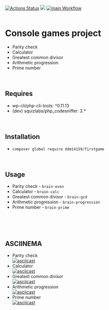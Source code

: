 [![Actions Status](https://github.com/ddm14159/php-project-lvl1/workflows/hexlet-check/badge.svg)](https://github.com/ddm14159/php-project-lvl1/actions)
<a href="https://codeclimate.com/github/codeclimate/codeclimate/maintainability"><img src="https://api.codeclimate.com/v1/badges/a99a88d28ad37a79dbf6/maintainability" /></a>
[![main Workflow](https://github.com/ddm14159/php-project-lvl1/actions/workflows/main.yml/badge.svg?branch=main)](https://github.com/ddm14159/php-project-lvl1/actions/workflows/main.yml)<br /><br />

# Console games project<br />
- Parity check<br />
- Calculator<br />
- Greatest common divisor<br />
- Arithmetic progression<br />
- Prime number<br /><br /><br />

## Requires 
- wp-cli/php-cli-tools: ^0.11.13<br />
- (dev) squizlabs/php_codesniffer: 3.*<br /><br /><br />

## Installation<br />
- `composer global require ddm14159/firstgame`<br /><br /><br />
## Usage<br />
- Parity check - `brain-even`<br />
- Calculator - `brain-calc`<br />
- Greatest common divisor - `brain-gcd`<br />
- Arithmetic progression - `brain-progression`<br />
- Prime number - `brain-prime`<br /><br /><br /><br /><br />



## ASCIINEMA
- Parity check<br />
[![asciicast](https://asciinema.org/a/iwjV1ub49N7bZzg7d95iB9prT.svg)](https://asciinema.org/a/iwjV1ub49N7bZzg7d95iB9prT)<br />
- Calculator<br />
[![asciicast](https://asciinema.org/a/xKPasCH0ilA0Wyy5ndRi7Y664.svg)](https://asciinema.org/a/xKPasCH0ilA0Wyy5ndRi7Y664)<br />
- Greatest common divisor<br />
[![asciicast](https://asciinema.org/a/2Av2U91EzKc5ZZYZuv3KwtC3L.svg)](https://asciinema.org/a/2Av2U91EzKc5ZZYZuv3KwtC3L)<br />
- Arithmetic progression<br />
[![asciicast](https://asciinema.org/a/BywWIjOfnAHtE9JrcpZBJeRoT.svg)](https://asciinema.org/a/BywWIjOfnAHtE9JrcpZBJeRoT)<br />
- Prime number<br />
[![asciicast](https://asciinema.org/a/BvRHAf1s5FcTNGiVuh93xCD1t.svg)](https://asciinema.org/a/BvRHAf1s5FcTNGiVuh93xCD1t)<br />
